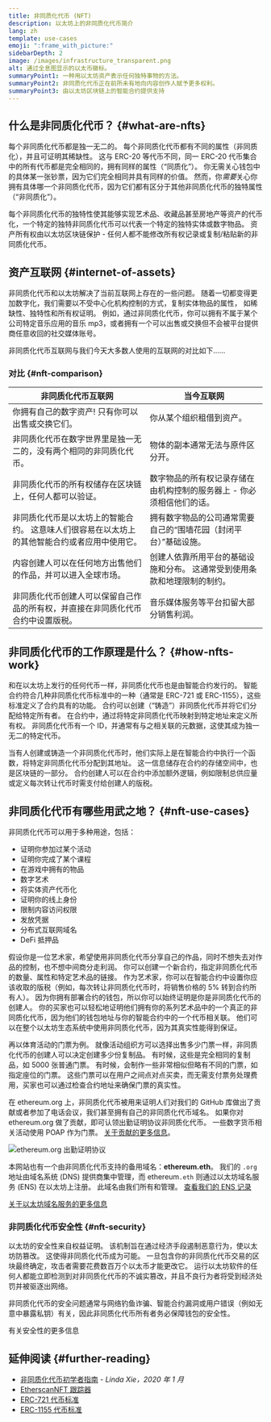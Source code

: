 ```yaml
---
title: 非同质化代币 (NFT)
description: 以太坊上的非同质化代币简介
lang: zh
template: use-cases
emoji: ":frame_with_picture:"
sidebarDepth: 2
image: /images/infrastructure_transparent.png
alt: 通过全息图显示的以太币徽标。
summaryPoint1: 一种用以太坊资产表示任何独特事物的方法。
summaryPoint2: 非同质化代币正在前所未有地向内容创作人赋予更多权利。
summaryPoint3: 由以太坊区块链上的智能合约提供支持
---
```


## 什么是非同质化代币？ {#what-are-nfts}

每个非同质化代币都是独一无二的。 每个非同质化代币都有不同的属性（非同质化），并且可证明其稀缺性。 这与 ERC-20 等代币不同，同一 ERC-20 代币集合中的所有代币都是完全相同的，拥有同样的属性（“同质化”）。 你无需关心钱包中的具体某一张钞票，因为它们完全相同并具有同样的价值。 然而，你*需要*关心你拥有具体哪一个非同质化代币，因为它们都有区分于其他非同质化代币的独特属性（“非同质化”）。

每个非同质化代币的独特性使其能够实现艺术品、收藏品甚至房地产等资产的代币化，一个特定的独特非同质化代币可以代表一个特定的独特实体或数字物品。 资产所有权由以太坊区块链保护 - 任何人都不能修改所有权记录或复制/粘贴新的非同质化代币。

<YouTube id="Xdkkux6OxfM" />

## 资产互联网 {#internet-of-assets}

非同质化代币和以太坊解决了当前互联网上存在的一些问题。 随着一切都变得更加数字化，我们需要以不受中心化机构控制的方式，复制实体物品的属性， 如稀缺性、独特性和所有权证明。 例如，通过非同质化代币，你可以拥有不属于某个公司特定音乐应用的音乐 mp3，或者拥有一个可以出售或交换但不会被平台提供商任意收回的社交媒体账号。

非同质化代币互联网与我们今天大多数人使用的互联网的对比如下……

### 对比 {#nft-comparison}

| 非同质化代币互联网                                                                            | 当今互联网                                                                |
| --------------------------------------------------------------------------------------------- | ------------------------------------------------------------------------- |
| 你拥有自己的数字资产! 只有你可以出售或交换它们。                                              | 你从某个组织租借到资产。                                                  |
| 非同质化代币在数字世界里是独一无二的，没有两个相同的非同质化代币。                            | 物体的副本通常无法与原件区分开。                                          |
| 非同质化代币的所有权储存在区块链上，任何人都可以验证。                                        | 数字物品的所有权记录存储在由机构控制的服务器上 - 你必须相信他们的话。     |
| 非同质化代币是以太坊上的智能合约。 这意味人们很容易在以太坊上的其他智能合约或者应用中使用它。 | 拥有数字物品的公司通常需要自己的“围墙花园（封闭平台）”基础设施。          |
| 内容创建人可以在任何地方出售他们的作品，并可以进入全球市场。                                  | 创建人依靠所用平台的基础设施和分布。 这通常受到使用条款和地理限制的制约。 |
| 非同质化代币创建人可以保留自己作品的所有权，并直接在非同质化代币合约中设置版税。              | 音乐媒体服务等平台扣留大部分销售利润。                                    |

## 非同质化代币的工作原理是什么？ {#how-nfts-work}

和在以太坊上发行的任何代币一样，非同质化代币也是由智能合约发行的。 智能合约符合几种非同质化代币标准中的一种（通常是 ERC-721 或 ERC-1155），这些标准定义了合约具有的功能。 合约可以创建（“铸造”）非同质化代币并将它们分配给特定所有者。 在合约中，通过将特定非同质化代币映射到特定地址来定义所有权。 非同质化代币有一个 ID，并通常有与之相关联的元数据，这使其成为独一无二的特定代币。

当有人创建或铸造一个非同质化代币时，他们实际上是在智能合约中执行一个函数，将特定非同质化代币分配到其地址。 这一信息储存在合约的存储空间中，也是区块链的一部分。 合约创建人可以在合约中添加额外逻辑，例如限制总供应量或定义每次转让代币时需支付给创建人的版税。

## 非同质化代币有哪些用武之地？ {#nft-use-cases}

非同质化代币可以用于多种用途，包括：

- 证明你参加过某个活动
- 证明你完成了某个课程
- 在游戏中拥有的物品
- 数字艺术
- 将实体资产代币化
- 证明你的线上身份
- 限制内容访问权限
- 发放凭据
- 分布式互联网域名
- DeFi 抵押品

假设你是一位艺术家，希望使用非同质化代币分享自己的作品，同时不想失去对作品的控制，也不想中间商分走利润。 你可以创建一个新合约，指定非同质化代币的数量、属性和特定艺术品的链接。 作为艺术家，你可以在智能合约中设置你应该收取的版税（例如，每次转让非同质化代币时，将销售价格的 5% 转到合约所有人）。 因为你拥有部署合约的钱包，所以你可以始终证明是你是非同质化代币的创建人。 你的买家也可以轻松地证明他们拥有你的系列艺术品中的一个真正的非同质化代币，因为他们的钱包地址与你的智能合约中的一个代币相关联。 他们可以在整个以太坊生态系统中使用非同质化代币，因为其真实性能得到保证。

再以体育活动的门票为例。 就像活动组织方可以选择出售多少门票一样，非同质化代币的创建人可以决定创建多少份复制品。 有时候，这些是完全相同的复制品，如 5000 张普通门票。 有时候，会制作一些非常相似但略有不同的门票，如指定座位的门票。 这些门票可以在用户之间点对点买卖，而无需支付票务处理费用，买家也可以通过检查合约地址来确保门票的真实性。

在 ethereum.org 上，非同质化代币被用来证明人们对我们的 GitHub 库做出了贡献或者参加了电话会议，我们甚至拥有自己的非同质化代币域名。 如果你对 ethereum.org 做了贡献，即可认领出勤证明协议非同质化代币。 一些数字货币相关活动使用 POAP 作为门票。 [关于贡献的更多信息](/contributing/#poap)。

![ethereum.org 出勤证明协议](./poap.png)

本网站也有一个由非同质化代币支持的备用域名：**ethereum.eth**。 我们的 `.org` 地址由域名系统 (DNS) 提供商集中管理，而 ethereum`.eth` 则通过以太坊域名服务 (ENS) 在以太坊上注册。 此域名由我们所有和管理。 [查看我们的 ENS 记录](https://app.ens.domains/name/ethereum.eth)

[关于以太坊域名服务的更多信息](https://app.ens.domains)

<Divider />

### 非同质化代币安全性 {#nft-security}

以太坊的安全性来自权益证明。 该机制旨在通过经济手段遏制恶意行为，使以太坊防篡改。 这使得非同质化代币成为可能。 一旦包含你的非同质化代币交易的区块最终确定，攻击者需要花费数百万个以太币才能更改它。 运行以太坊软件的任何人都能立即检测到对非同质化代币的不诚实篡改，并且不良行为者将受到经济处罚并被驱逐出网络。

非同质化代币的安全问题通常与网络钓鱼诈骗、智能合约漏洞或用户错误（例如无意中暴露私钥）有关，因此非同质化代币所有者务必保障钱包的安全性。

<ButtonLink to="/security/">
  有关安全性的更多信息
</ButtonLink>

## 延伸阅读 {#further-reading}

- [非同质化代币初学者指南](https://linda.mirror.xyz/df649d61efb92c910464a4e74ae213c4cab150b9cbcc4b7fb6090fc77881a95d) - _Linda Xie，2020 年 1 月_
- [EtherscanNFT 跟踪器](https://etherscan.io/nft-top-contracts)
- [ERC-721 代币标准](/developers/docs/standards/tokens/erc-721/)
- [ERC-1155 代币标准](/developers/docs/standards/tokens/erc-1155/)

<Divider />

<QuizWidget quizKey="nfts" />
